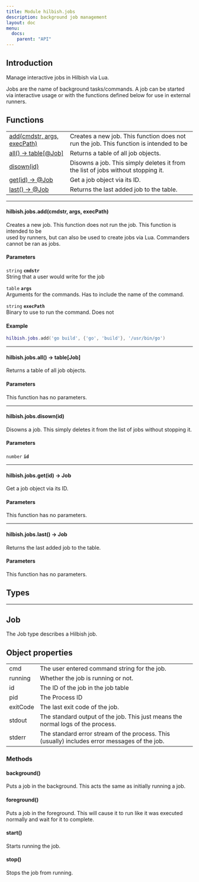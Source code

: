 ```yaml
---
title: Module hilbish.jobs
description: background job management
layout: doc
menu:
  docs:
    parent: "API"
---
```


## Introduction

Manage interactive jobs in Hilbish via Lua.

Jobs are the name of background tasks/commands. A job can be started via
interactive usage or with the functions defined below for use in external runners.

## Functions
|||
|----|----|
|<a href="#jobs.add">add(cmdstr, args, execPath)</a>|Creates a new job. This function does not run the job. This function is intended to be|
|<a href="#jobs.all">all() -> table[@Job]</a>|Returns a table of all job objects.|
|<a href="#jobs.disown">disown(id)</a>|Disowns a job. This simply deletes it from the list of jobs without stopping it.|
|<a href="#jobs.get">get(id) -> @Job</a>|Get a job object via its ID.|
|<a href="#jobs.last">last() -> @Job</a>|Returns the last added job to the table.|

<hr>
<div id='jobs.add'>
<h4 class='heading'>
hilbish.jobs.add(cmdstr, args, execPath)
<a href="#jobs.add" class='heading-link'>
	<i class="fas fa-paperclip"></i>
</a>
</h4>

Creates a new job. This function does not run the job. This function is intended to be  
used by runners, but can also be used to create jobs via Lua. Commanders cannot be ran as jobs.  

#### Parameters
`string` **`cmdstr`**  
String that a user would write for the job

`table` **`args`**  
Arguments for the commands. Has to include the name of the command.

`string` **`execPath`**  
Binary to use to run the command. Does not

#### Example
```lua
hilbish.jobs.add('go build', {'go', 'build'}, '/usr/bin/go')
```
</div>

<hr>
<div id='jobs.all'>
<h4 class='heading'>
hilbish.jobs.all() -> table[<a href="/Hilbish/docs/api/hilbish/hilbish.jobs/#job" style="text-decoration: none;" id="lol">Job</a>]
<a href="#jobs.all" class='heading-link'>
	<i class="fas fa-paperclip"></i>
</a>
</h4>

Returns a table of all job objects.  

#### Parameters
This function has no parameters.  
</div>

<hr>
<div id='jobs.disown'>
<h4 class='heading'>
hilbish.jobs.disown(id)
<a href="#jobs.disown" class='heading-link'>
	<i class="fas fa-paperclip"></i>
</a>
</h4>

Disowns a job. This simply deletes it from the list of jobs without stopping it.  

#### Parameters
`number` **`id`**  


</div>

<hr>
<div id='jobs.get'>
<h4 class='heading'>
hilbish.jobs.get(id) -> <a href="/Hilbish/docs/api/hilbish/hilbish.jobs/#job" style="text-decoration: none;" id="lol">Job</a>
<a href="#jobs.get" class='heading-link'>
	<i class="fas fa-paperclip"></i>
</a>
</h4>

Get a job object via its ID.  

#### Parameters
This function has no parameters.  
</div>

<hr>
<div id='jobs.last'>
<h4 class='heading'>
hilbish.jobs.last() -> <a href="/Hilbish/docs/api/hilbish/hilbish.jobs/#job" style="text-decoration: none;" id="lol">Job</a>
<a href="#jobs.last" class='heading-link'>
	<i class="fas fa-paperclip"></i>
</a>
</h4>

Returns the last added job to the table.  

#### Parameters
This function has no parameters.  
</div>

## Types
<hr>

## Job
The Job type describes a Hilbish job.
## Object properties
|||
|----|----|
|cmd|The user entered command string for the job.|
|running|Whether the job is running or not.|
|id|The ID of the job in the job table|
|pid|The Process ID|
|exitCode|The last exit code of the job.|
|stdout|The standard output of the job. This just means the normal logs of the process.|
|stderr|The standard error stream of the process. This (usually) includes error messages of the job.|


### Methods
#### background()
Puts a job in the background. This acts the same as initially running a job.

#### foreground()
Puts a job in the foreground. This will cause it to run like it was
executed normally and wait for it to complete.

#### start()
Starts running the job.

#### stop()
Stops the job from running.

